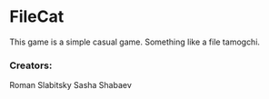 # FileCat
This game is a simple casual game. 
Something like a file tamogchi.

### Creators:
Roman Slabitsky
Sasha Shabaev